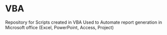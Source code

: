 # VBA
Repository for Scripts created in VBA
Used to Automate report generation in Microsoft office (Excel, PowerPoint, Access, Project) 
